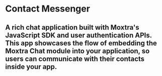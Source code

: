 # Contact Messenger
## A rich chat application built with Moxtra's JavaScript SDK and user authentication APIs. This app showcases the flow of embedding the Moxtra Chat module into your application, so users can communicate with their contacts inside your app.
